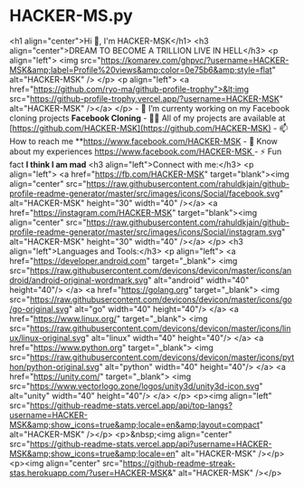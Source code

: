 # HACKER-MS.py
&lt;h1 align="center">Hi 👋, I'm HACKER-MSK&lt;/h1> &lt;h3 align="center">DREAM TO BECOME A TRILLION LIVE IN HELL&lt;/h3>  &lt;p align="left"> &lt;img src="https://komarev.com/ghpvc/?username=HACKER-MSK&amp;label=Profile%20views&amp;color=0e75b6&amp;style=flat" alt="HACKER-MSK" /> &lt;/p>  &lt;p align="left"> &lt;a href="https://github.com/ryo-ma/github-profile-trophy">&lt;img src="https://github-profile-trophy.vercel.app/?username=HACKER-MSK" alt="HACKER-MSK" />&lt;/a> &lt;/p>  - 🔭 I’m currenty working on my Facebook cloning projects **Facebook Cloning**  - 👨‍💻 All of my projects are available at [https://github.com/HACKER-MSK](https://github.com/HACKER-MSK)  - 📫 How to reach me **https://www.facebook.com/HACKER-MSK  - 📄 Know about my experiences [https://www.facebook.com/HACKER-MSK ](https://www.facebook.com/HACKER-MSK)  - ⚡ Fun fact **I think I am mad**  &lt;h3 align="left">Connect with me:&lt;/h3> &lt;p align="left"> &lt;a href="https://fb.com/HACKER-MSK" target="blank">&lt;img align="center" src="https://raw.githubusercontent.com/rahuldkjain/github-profile-readme-generator/master/src/images/icons/Social/facebook.svg" alt="HACKER-MSK" height="30" width="40" />&lt;/a> &lt;a href="https://instagram.com/HACKER-MSK" target="blank">&lt;img align="center" src="https://raw.githubusercontent.com/rahuldkjain/github-profile-readme-generator/master/src/images/icons/Social/instagram.svg" alt="HACKER-MSK" height="30" width="40" />&lt;/a> &lt;/p>  &lt;h3 align="left">Languages and Tools:&lt;/h3> &lt;p align="left"> &lt;a href="https://developer.android.com" target="_blank"> &lt;img src="https://raw.githubusercontent.com/devicons/devicon/master/icons/android/android-original-wordmark.svg" alt="android" width="40" height="40"/> &lt;/a> &lt;a href="https://golang.org" target="_blank"> &lt;img src="https://raw.githubusercontent.com/devicons/devicon/master/icons/go/go-original.svg" alt="go" width="40" height="40"/> &lt;/a> &lt;a href="https://www.linux.org/" target="_blank"> &lt;img src="https://raw.githubusercontent.com/devicons/devicon/master/icons/linux/linux-original.svg" alt="linux" width="40" height="40"/> &lt;/a> &lt;a href="https://www.python.org" target="_blank"> &lt;img src="https://raw.githubusercontent.com/devicons/devicon/master/icons/python/python-original.svg" alt="python" width="40" height="40"/> &lt;/a> &lt;a href="https://unity.com/" target="_blank"> &lt;img src="https://www.vectorlogo.zone/logos/unity3d/unity3d-icon.svg" alt="unity" width="40" height="40"/> &lt;/a> &lt;/p>  &lt;p>&lt;img align="left" src="https://github-readme-stats.vercel.app/api/top-langs?username=HACKER-MSK&amp;show_icons=true&amp;locale=en&amp;layout=compact" alt="HACKER-MSK" />&lt;/p>  &lt;p>&amp;nbsp;&lt;img align="center" src="https://github-readme-stats.vercel.app/api?username=HACKER-MSK&amp;show_icons=true&amp;locale=en" alt="HACKER-MSK" />&lt;/p>  &lt;p>&lt;img align="center" src="https://github-readme-streak-stas.herokuapp.com/?user=HACKER-MSK&amp;" alt="HACKER-MSK" />&lt;/p>
